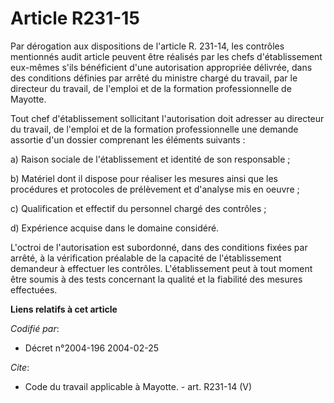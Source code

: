 # Article R231-15

Par dérogation aux dispositions de l'article R. 231-14, les contrôles mentionnés audit article peuvent être réalisés par les
chefs d'établissement eux-mêmes s'ils bénéficient d'une autorisation appropriée délivrée, dans des conditions définies par
arrêté du ministre chargé du travail, par le directeur du travail, de l'emploi et de la formation professionnelle de
Mayotte. 

Tout chef d'établissement sollicitant l'autorisation doit adresser au directeur du travail, de l'emploi et de la formation
professionnelle une demande assortie d'un dossier comprenant les éléments suivants : 

a) Raison sociale de l'établissement et identité de son responsable ; 

b) Matériel dont il dispose pour réaliser les mesures ainsi que les procédures et protocoles de prélèvement et d'analyse mis
en oeuvre ; 

c) Qualification et effectif du personnel chargé des contrôles ; 

d) Expérience acquise dans le domaine considéré. 

L'octroi de l'autorisation est subordonné, dans des conditions fixées par arrêté, à la vérification préalable de la capacité
de l'établissement demandeur à effectuer les contrôles. L'établissement peut à tout moment être soumis à des tests concernant
la qualité et la fiabilité des mesures effectuées.

**Liens relatifs à cet article**

_Codifié par_:

  - Décret n°2004-196 2004-02-25

_Cite_:

  - Code du travail applicable à Mayotte. - art. R231-14 (V)
